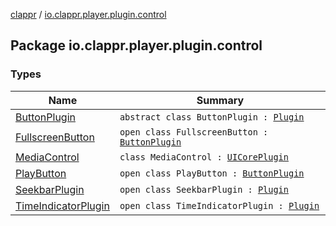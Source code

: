 [clappr](../index.md) / [io.clappr.player.plugin.control](./index.md)

## Package io.clappr.player.plugin.control

### Types

| Name | Summary |
|---|---|
| [ButtonPlugin](-button-plugin/index.md) | `abstract class ButtonPlugin : `[`Plugin`](-media-control/-plugin/index.md) |
| [FullscreenButton](-fullscreen-button/index.md) | `open class FullscreenButton : `[`ButtonPlugin`](-button-plugin/index.md) |
| [MediaControl](-media-control/index.md) | `class MediaControl : `[`UICorePlugin`](../io.clappr.player.plugin.core/-u-i-core-plugin/index.md) |
| [PlayButton](-play-button/index.md) | `open class PlayButton : `[`ButtonPlugin`](-button-plugin/index.md) |
| [SeekbarPlugin](-seekbar-plugin/index.md) | `open class SeekbarPlugin : `[`Plugin`](-media-control/-plugin/index.md) |
| [TimeIndicatorPlugin](-time-indicator-plugin/index.md) | `open class TimeIndicatorPlugin : `[`Plugin`](-media-control/-plugin/index.md) |
